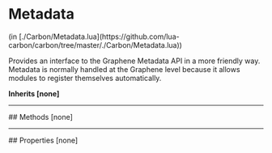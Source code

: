 <link href="../../style.css" rel="stylesheet" type="text/css"/>
<h1 class="class-title">Metadata</h1>
<span class="file-link">(in [./Carbon/Metadata.lua](https://github.com/lua-carbon/carbon/tree/master/./Carbon/Metadata.lua))</span><br/>

Provides an interface to the Graphene Metadata API in a more friendly way.
Metadata is normally handled at the Graphene level because it allows modules to register themselves automatically.

**Inherits [none]**

<hr />
## Methods
[none]

<hr />
## Properties
[none]
